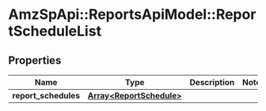 # AmzSpApi::ReportsApiModel::ReportScheduleList

## Properties
Name | Type | Description | Notes
------------ | ------------- | ------------- | -------------
**report_schedules** | [**Array&lt;ReportSchedule&gt;**](ReportSchedule.md) |  | 

